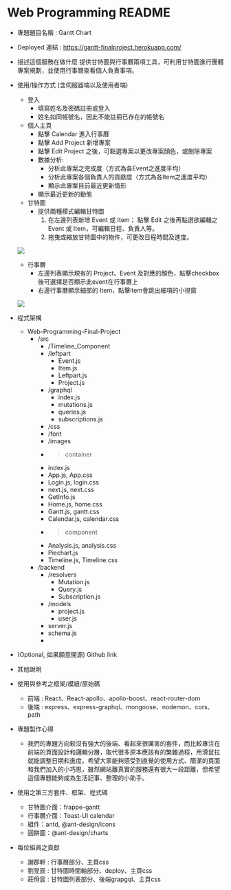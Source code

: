 # Web Programming README 

* 專題題目名稱 : Gantt Chart
* Deployed 連結 : https://gantt-finalproject.herokuapp.com/
* 描述這個服務在做什麼
提供甘特圖與行事曆兩項工具，可利用甘特圖進行團體專案規劃，並使用行事曆查看個人負責事項。
* 使用/操作方式 (含伺服器端以及使用者端)
    * 登入
        * 填寫姓名及密碼註冊或登入
        * 姓名如同帳號名，因此不能註冊已存在的帳號名
    * 個人主頁
        * 點擊 Calendar 進入行事曆
        * 點擊 Add Project 新增專案
        * 點擊 Edit Project 之後，可點選專案以更改專案顏色，或刪除專案
        * 數據分析:
            * 分析此專案之完成度（方式為各Event之進度平均）
            * 分析此專案各個負責人的貢獻度（方式為各Item之進度平均）
            * 顯示此專案目前最近更新情形
        * 顯示最近更新的動態
    * 甘特圖
        * 提供兩種模式編輯甘特圖
            1.  在左邊列表新增 Event 或 Item；
            點擊 Edit 之後再點選欲編輯之 Event 或 Item，可編輯日程、負責人等。
            2. 拖曳或縮放甘特圖中的物件，可更改日程時間及進度。
            
     ![](https://i.imgur.com/MnFsMxK.png)

            
    * 行事曆
        * 左邊列表顯示現有的 Project、Event 及對應的顏色，點擊checkbox後可選擇是否顯示此event在行事曆上
        * 右邊行事曆顯示細部的 Item，點擊item會跳出細項的小視窗
        
     ![](https://i.imgur.com/lCYF9Nb.png)

* 程式架構
    * Web-Programming-Final-Project
        * /src
            * /Timeline_Component
            * /leftpart
                * Event.js
                * Item.js
                * Leftpart.js
                * Project.js
            * /graphql
                * index.js
                * mutations.js
                * queries.js
                * subscriptions.js
            * /css
            * /font
            * /images
            * >container
            * index.js 
            * App.js, App.css
            * Login.js,  login.css
            * next.js,  next.css
            * GetInfo.js 
            * Home.js,  home.css
            * Gantt.js,  gantt.css
            * Calendar.js,  calendar.css
            * >component
            * Analysis.js,  analysis.css
            * Piechart.js
            * Timeline.js,  Timeline.css
        * /backend
            * /resolvers
                * Mutation.js
                * Query.js
                * Subscription.js
            * /models
                * project.js
                * user.js
            * server.js
            * schema.js
            * 
* (Optional, 如果願意開源) Github link
* 其他說明
* 使用與參考之框架/模組/原始碼
    * 前端 : React、React-apollo、apollo-boost、react-router-dom
    * 後端 : express、express-graphql、mongoose、nodemon、cors、path
* 專題製作心得
    * 我們的專題方向較沒有強大的後端、看起來很厲害的套件，而比較專注在前端的頁面設計和邏輯分層，取代很多原本應該有的繁雜過程，用滑鼠拉就能調整日期和進度。希望大家能夠感受到直覺的使用方式、簡潔的頁面和我們加入的小巧思，雖然網站離真實的服務還有很大一段距離，但希望這個專題能夠成為生活記事、整理的小助手。
* 使用之第三方套件、框架、程式碼
    * 甘特圖介面：frappe-gantt
    * 行事曆介面：Toast-UI calendar
    * 組件：antd, @ant-design/icons
    * 圓餅圖：@ant-design/charts
* 每位組員之貢獻
    * 謝郡軒 : 行事曆部分、主頁css
    * 劉昱辰 : 甘特圖時間軸部分、deploy、主頁css
    * 莊佾宸 : 甘特圖列表部分、後端grapgql、主頁css
